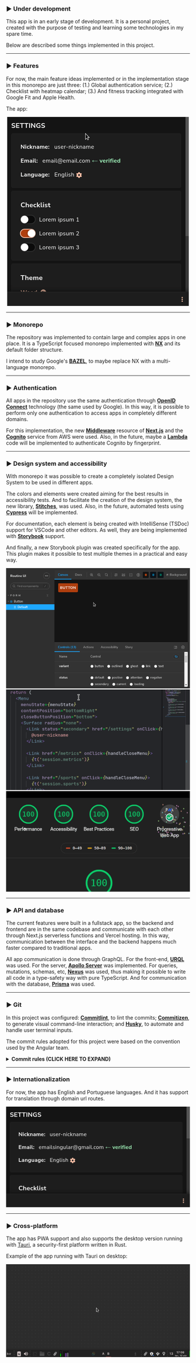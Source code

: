 ### ▶️ Under development

This app is in an early stage of development. It is a personal project, created with the purpose of testing and learning some technologies in my spare time.

Below are described some things implemented in this project.

---

### ▶️ Features

For now, the main feature ideas implemented or in the implementation stage in this monorepo are just three: (1.) Global authentication service; (2.) Checklist with heatmap calendar; (3.) And fitness tracking integrated with Google Fit and Apple Health.

The app:

<div align="center">
  <a href="https://github.com/ronoctua/routine">
    <img alt="Routine app animated screenshot" src="assets/routine.gif" />
  </a>
</div>

---

### ▶️ Monorepo

The repository was implemented to contain large and complex apps in one place. It is a TypeScript focused monorepo implemented with **[NX](https://nx.dev/)** and its default folder structure.

I intend to study Google's **[BAZEL](https://bazel.build/)**, to maybe replace NX with a multi-language monorepo.

---

### ▶️ Authentication

All apps in the repository use the same authentication through **[OpenID Connect](https://en.wikipedia.org/wiki/OpenID)** technology (the same used by Google). In this way, it is possible to perform only one authentication to access apps in completely different domains.

For this implementation, the new **[Middleware](https://nextjs.org/docs/middleware)** resource of **[Next.js](https://nextjs.org/)** and the **[Cognito](https://aws.amazon.com/cognito/)** service from AWS were used. Also, in the future, maybe a **[Lambda](https://aws.amazon.com/lambda/)** code will be implemented to authenticate Cognito by fingerprint.

---

### ▶️ Design system and accessibility

With monorepo it was possible to create a completely isolated Design System to be used in different apps.

The colors and elements were created aiming for the best results in accessibility tests. And to facilitate the creation of the design system, the new library, **[Stitches](https://stitches.dev/)**, was used. Also, in the future, automated tests using **[Cypress](https://www.cypress.io/)** will be implemented.

For documentation, each element is being created with IntelliSense (TSDoc) support for VSCode and other editors. As well, they are being implemented with **[Storybook](https://storybook.js.org/)** support.

And finally, a new Storybook plugin was created specifically for the app. This plugin makes it possible to test multiple themes in a practical and easy way.

<div align="center">
  <a href="https://github.com/ronoctua/routine">
    <img alt="Routine app animated screenshot" src="assets/storybook.gif" />
  </a>
</div>

<div align="center">
  <a href="https://github.com/ronoctua/routine">
    <img alt="Routine app animated screenshot" src="assets/tsdoc.gif" />
  </a>
</div>

<div align="center">
  <a href="https://github.com/ronoctua/routine">
    <img alt="Routine app animated screenshot" src="assets/lighthouse.gif" />
  </a>
</div>

---

### ▶️ API and database

The current features were built in a fullstack app, so the backend and frontend are in the same codebase and communicate with each other through Next.js serverless functions and Vercel hosting. In this way, communication between the interface and the backend happens much faster compared to traditional apps.

All app communication is done through GraphQL. For the front-end, **[URQL](https://formidable.com/open-source/urql/)** was used. For the server, **[Apollo Server](https://github.com/apollographql/apollo-server/tree/main/packages/apollo-server-micro)** was implemented. For queries, mutations, schemas, etc, **[Nexus](https://nexusjs.org/)** was used, thus making it possible to write all code in a type-safety way with pure TypeScript. And for communication with the database, **[Prisma](https://www.prisma.io/)** was used.

---

### ▶️ Git

In this project was configured: **[Commitlint](https://github.com/conventional-changelog/commitlint)**, to lint the commits; **[Commitizen](http://commitizen.github.io/cz-cli/)**, to generate visual command-line interaction; and **[Husky](https://typicode.github.io/husky/#/)**, to automate and handle user terminal inputs.

The commit rules adopted for this project were based on the convention used by the Angular team.

<details>

<summary><b>Commit rules (CLICK HERE TO EXPAND)</b></summary>

<div align="center">
  <a href="https://github.com/ronoctua/routine">
    <img alt="Routine app animated screenshot" src="assets/git.gif" />
  </a>
</div>

##### MESSAGE FORMAT

Each commit message consists of a **header**, a **body** and a **footer**. The header has a special format that includes a **type**, a **scope** and a **subject**:

```text
<type>(<optional_scope>): <subject>
<BLANK LINE>
<optional_body>
<BLANK LINE>
<optional_footer>
```

The **header** is mandatory, the **scope** of the header is optional, and the commit message cannot be longer than 100 characters.

##### REVERT

If the commit reverts a previous commit, it should begin with `revert: `, followed by the header of the reverted commit. In the body it should say: `This reverts commit <hash>.`, where the hash is the SHA of the commit being reverted.

##### TYPE

Must be one of the following:

- **revert:** Reverts a previous commit
- **feat:** A new feature
- **fix:** A bug fix
- **docs:** Documentation only changes
- **style:** Changes that do not affect the meaning of the code (white-space, formatting, missing semi-colons, etc)
- **refactor:** A code change that neither fixes a bug nor adds a feature
- **perf:** A code change that improves performance
- **test:** Adding missing or correcting existing tests
- **chore:** Changes to the build process or auxiliary tools and libraries such as documentation generation

##### SCOPE

The scope could be anything specifying place of the commit change. For example `$location`, `$browser`, `$compile`, `$rootScope`, `ngHref`, `ngClick`, `ngView`, etc...

You can use `*` when the change affects more than a single scope.

##### SUBJECT

The subject contains succinct description of the change:

- use the imperative, present tense: "change" not "changed" nor "changes"
- don't capitalize first letter
- no dot (.) at the end

##### BODY

Just as in the subject, use the imperative, present tense: "change" not "changed" nor "changes". The body should include the motivation for the change and contrast this with previous behavior.

##### FOOTER

The footer should contain any information about **Breaking Changes** and is also the place to reference **[GitHub issues that this commit closes](https://docs.github.com/issues/tracking-your-work-with-issues/linking-a-pull-request-to-an-issue)**, example: `close #123`

Breaking Changes should start with the word `BREAKING CHANGE:` with a space or two newlines. The rest of the commit message is then used for this.

</details>

---

### ▶️ Internationalization

For now, the app has English and Portuguese languages. And it has support for translation through domain url routes.

<div align="center">
  <a href="https://github.com/ronoctua/routine">
    <img alt="Routine app animated screenshot" src="assets/i18n.gif" />
  </a>
</div>

---

### ▶️ Cross-platform

The app has PWA support and also supports the desktop version running with [Tauri](https://tauri.studio/), a security-first platform written in Rust.

Example of the app running with Tauri on desktop:

<div align="center">
  <a href="https://github.com/ronoctua/routine">
    <img alt="Routine app animated screenshot" src="assets/desktop.gif" />
  </a>
</div>
